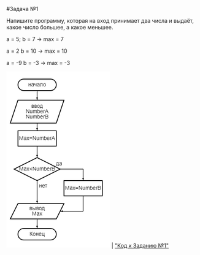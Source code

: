 #Задача №1

Напишите программу, которая на вход принимает два числа и выдаёт, какое число большее, а какое меньшее.

a = 5; b = 7 -> max = 7

a = 2 b = 10 -> max = 10

a = -9 b = -3 -> max = -3

!["Блок-схема №1"](Homework7\Exp001\diagram5.png) | ["Код к Заданию №1"](Homework7\Exp001\Program.cs)

